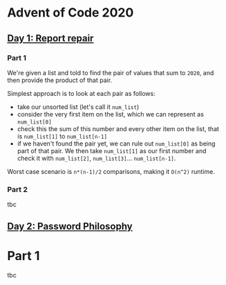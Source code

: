 # Advent of Code 2020

## [Day 1: Report repair](https://adventofcode.com/2020/day/1)
### Part 1
We're given a list and told to find the pair of values that sum to `2020`, and then provide the product of that pair.

Simplest approach is to look at each pair as follows:
- take our unsorted list (let's call it `num_list`)
- consider the very first item on the list, which we can represent as `num_list[0]`
- check this the sum of this number and every other item on the list, that is `num_list[1]` to `num_list[n-1]`
- if we haven't found the pair yet, we can rule out `num_list[0]` as being part of that pair. We then take `num_list[1]` as our first number and check it with `num_list[2]`, `num_list[3]`... `num_list[n-1]`.

Worst case scenario is `n*(n-1)/2` comparisons, making it `O(n^2)` runtime.

### Part 2
tbc

## [Day 2: Password Philosophy](https://adventofcode.com/2020/day/2)

# Part 1
tbc